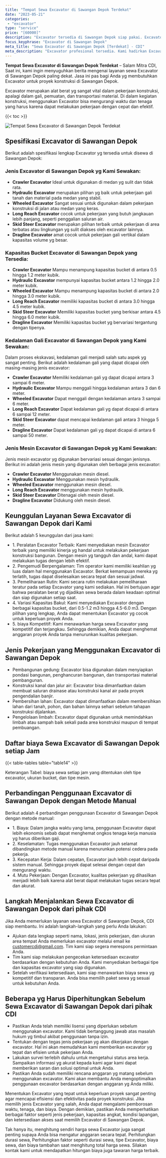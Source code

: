 ```yaml
---
title: "Tempat Sewa Excavator di Sawangan Depok Terdekat"
date: "2023-05-21"
categories:
 - "excavator"
type: "service"
price: "[60000]"
description: "Excavator tersedia di Sawangan Depok siap pakai. Excavator unggulan untuk proyek pembangunan yang membutuhkan peralatan profesional dengan performa maksimal. Dapatkan informasi detail."
focus_keyphrase: "Excavator di Sawangan Depok"
meta_title: "Sewa Excavator di Sawangan Depok [Terdekat] - CDI"
meta_description: "Excavator profesional tersedia. Kami hadirkan Excavator berkualitas untuk mendukung produktivitas. Promo menarik tersedia."
---
```


**Tempat Sewa Excavator di Sawangan Depok Terdekat** – Salam Mitra CDI, Saat ini, kami ingin menyuguhkan berita mengenai layanan sewa Excavator di Sawangan Depok paling dekat. Jasa ini pas bagi Anda yg membutuhkan Excavator untuk proyek konstruksi di Sawangan Depok.

Excavator merupakan alat berat yg sangat vital dalam pekerjaan konstruksi, apalagi dalam gali, pemuatan, dan transportasi material. Di dalam kegiatan konstruksi, menggunakan Excavator bisa mengurangi waktu dan tenaga yang harus karena dapat melakukan pekerjaan dengan cepat dan efektif.

{{< toc >}}

![Tempat Sewa Excavator di Sawangan Depok Terdekat](/images/excavator/excavator-18.jpg)

## Spesifikasi Excavator di Sawangan Depok

Berikut adalah spesifikasi lengkap Excavator yg tersedia untuk disewa di Sawangan Depok:

### Jenis Excavator di Sawangan Depok yg Kami Sewakan:

*   **Crawler Excavator** Ideal untuk digunakan di medan yg sulit dan tidak rata.
*   **Hydraulic Excavator** merupakan pilihan yg baik untuk pekerjaan gali tanah dan material pada medan yang stabil.
*   **Wheeled Excavator** Sangat sesuai untuk digunakan dalam pekerjaan konstruksi di jalan atau medan yang keras.
*   **Long Reach Excavator** cocok untuk pekerjaan yang butuh jangkauan lebih panjang, seperti penggalian saluran air.
*   **Skid Steer Excavator** merupakan pilihan terbaik untuk pekerjaan di area terbatas atau lingkungan yg sulit diakses oleh excavator lainnya.
*   **Dragline Excavator** amat cocok untuk pekerjaan gali vertikal dalam kapasitas volume yg besar.

### Kapasitas Bucket Excavator di Sawangan Depok yang Tersedia:

*   **Crawler Excavator** Mampu menampung kapasitas bucket di antara 0.5 hingga 1.2 meter kubik.
*   **Hydraulic Excavator** mempunyai kapasitas bucket antara 1.2 hingga 2.0 meter kubik.
*   **Wheeled Excavator** Mampu menampung kapasitas bucket di antara 2.0 hingga 3.0 meter kubik.
*   **Long Reach Excavator** memiliki kapasitas bucket di antara 3.0 hingga 4.5 meter kubik.
*   **Skid Steer Excavator** Memiliki kapasitas bucket yang berkisar antara 4.5 hingga 6.0 meter kubik.
*   **Dragline Excavator** Memiliki kapasitas bucket yg bervariasi tergantung dengan tipenya.

### Kedalaman Gali Excavator di Sawangan Depok yang Kami Sewakan:

Dalam proses ekskavasi, kedalaman gali menjadi salah satu aspek yg sangat penting. Berikut adalah kedalaman gali yang dapat dicapai oleh masing-masing jenis excavator:

*   **Crawler Excavator** Memiliki kedalaman gali yg dapat dicapai antara 3 sampai 6 meter.
*   **Hydraulic Excavator** Mampu menggali hingga kedalaman antara 3 dan 6 meter.
*   **Wheeled Excavator** Dapat menggali dengan kedalaman antara 3 sampai 6 meter.
*   **Long Reach Excavator** Dapat kedalaman gali yg dapat dicapai di antara 6 sampai 12 meter.
*   **Skid Steer Excavator** dapat mencapai kedalaman gali antara 3 hingga 5 meter.
*   **Dragline Excavator** Dapat kedalaman gali yg dapat dicapai di antara 6 sampai 50 meter.

### Jenis Mesin Excavator di Sawangan Depok yg Kami Sewakan:

Jenis mesin excavator yg digunakan bervariasi sesuai dengan jenisnya. Berikut ini adalah jenis mesin yang digunakan oleh berbagai jenis excavator:

*   **Crawler Excavator** Menggunakan mesin diesel.
*   **Hydraulic Excavator** Menggunakan mesin hydraulik.
*   **Wheeled Excavator** menggunakan mesin diesel.
*   **Long Reach Excavator** menggunakan mesin hydraulik.
*   **Skid Steer Excavator** Ditenagai oleh mesin diesel.
*   **Dragline Excavator** Didukung oleh mesin diesel.

## Keunggulan Layanan Sewa Excavator di Sawangan Depok dari Kami

Berikut adalah 5 keunggulan dari jasa kami:

*   1\. Peralatan Excavator Terbaik: Kami menyediakan mesin Excavator terbaik yang memiliki kinerja yg handal untuk melakukan pekerjaan konstruksi bangunan. Dengan mesin yg tangguh dan andal, kami dapat melakukan tugas dengan lebih efektif.
*   2\. Pengemudi Berpengalaman: Tim operator kami memiliki keahlian yg luas dalam hal menggunakan Excavator. Berkat kemampuan mereka yg terlatih, tugas dapat diselesaikan secara tepat dan sesuai jadwal.
*   3\. Pemeliharaan Rutin: Kami secara rutin melakukan pemeliharaan teratur pada setiap Excavator yang kami sediakan. Hal ini bertujuan agar bahwa peralatan berat yg dijadikan sewa berada dalam keadaan optimal dan siap digunakan setiap saat.
*   4\. Variasi Kapasitas Bakul: Kami menyediakan Excavator dengan berbagai kapasitas bucket, dari 0.5-1.2 m3 hingga 4.5-6.0 m3. Dengan pilihan yang lengkap, Anda dapat menentukan Excavator yg cocok untuk keperluan proyek Anda.
*   5\. biaya Kompetitif: Kami menawarkan harga sewa Excavator yang kompetitif dan terjangkau. Sehingga demikian, Anda dapat menghemat anggaran proyek Anda tanpa menurunkan kualitas pekerjaan.

## Jenis Pekerjaan yang Menggunakan Excavator di Sawangan Depok

*   Pembangunan gedung: Excavator bisa digunakan dalam menyiapkan pondasi bangunan, penghancuran bangunan, dan transportasi material pembangunan.
*   Konstruksi kanal dan jalur air: Excavator bisa dimanfaatkan dalam membuat saluran drainase atau konstruksi kanal air pada proyek pengendalian banjir.
*   Pembersihan lahan: Excavator dapat dimanfaatkan dalam membersihkan lahan dari tanah, pohon, dan bahan lainnya sehari sebelum tahapan konstruksi dijalankan.
*   Pengelolaan limbah: Excavator dapat digunakan untuk memindahkan limbah atau sampah baik sekali pada area konstruksi maupun di tempat pembuangan.

## Daftar biaya Sewa Excavator di Sawangan Depok setiap Jam

{{< table-tables table="table14" >}}

Keterangan Tabel: biaya sewa setiap jam yang ditentukan oleh tipe excavator, ukuran bucket, dan tipe mesin.

## Perbandingan Penggunaan Excavator di Sawangan Depok dengan Metode Manual

Berikut adalah 4 perbandingan penggunaan Excavator di Sawangan Depok dengan metode manual:

*   1\. Biaya: Dalam jangka waktu yang lama, penggunaan Excavator dapat lebih ekonomis sebab dapat menghemat ongkos tenaga kerja manusia yg harus diberikan gaji.
*   2\. Keselamatan: Tugas menggunakan Excavator jauh selamat dibandingkan metode manual karena menurunkan potensi cedera pada pekerja.
*   3\. Kecepatan Kerja: Dalam cepatan, Excavator jauh lebih cepat daripada sistem manual. Sehingga proyek dapat selesai dengan cepat dan mengurangi waktu.
*   4\. Mutu Pekerjaan: Dengan Excavator, kualitas pekerjaan yg dihasilkan menjadi lebih baik karena alat berat dapat melakukan tugas secara tepat dan akurat.

## Langkah Menjalankan Sewa Excavator di Sawangan Depok dari pihak CDI

Jika Anda memerlukan layanan sewa Excavator di Sawangan Depok, CDI siap membantu. Ini adalah langkah-langkah yang perlu Anda lakukan:

*   Ajukan data lengkap seperti nama, lokasi, jenis pekerjaan, dan ukuran area tempat Anda memerlukan excavator melalui email ke customercdi@gmail.com. Tim kami siap segera merespons permintaan Anda.
*   Tim kami siap melakukan pengecekan ketersediaan excavator berdasarkan dengan kebutuhan Anda. Kami menyediakan berbagai tipe dan kapasitas excavator yang siap digunakan.
*   Setelah verifikasi ketersediaan, kami siap menawarkan biaya sewa yg kompetitif dan transparan. Anda bisa memilih paket sewa yg sesuai untuk kebutuhan Anda.

## Beberapa yg Harus Diperhitungkan Sebelum Sewa Excavator di Sawangan Depok dari pihak CDI

*   Pastikan Anda telah memiliki lisensi yang diperlukan sebelum menggunakan excavator. Kami tidak bertanggung jawab atas masalah hukum yg timbul akibat penggunaan tanpa izin.
*   Tentukan dengan tegas jenis pekerjaan yg akan dikerjakan dengan excavator. Hal ini akan memudahkan kami memberikan excavator yg tepat dan efisien untuk pekerjaan Anda.
*   Lakukan survei terlebih dahulu untuk mengetahui status area kerja. Sampaikan informasi yg akurat kepada kami agar kami dapat memberikan saran dan solusi optimal untuk Anda.
*   Pastikan Anda sudah memiliki rencana anggaran yg matang sebelum menggunakan excavator. Kami akan membantu Anda mengoptimalkan penggunaan excavator berdasarkan dengan anggaran yg Anda miliki.

Menentukan Excavator yang tepat untuk keperluan proyek sangat penting agar mencapai efisiensi dan efektivitas pada proyek konstruksi. Jika memilih jenis Excavator yang salah, Anda dapat mengalami pemborosan waktu, tenaga, dan biaya. Dengan demikian, pastikan Anda memperhatikan berbagai faktor seperti jenis pekerjaan, kapasitas angkat, kondisi lapangan, dan ketersediaan akses saat memilih Excavator di Sawangan Depok.

Tak hanya itu, menghitung sendiri harga sewa Excavator juga sangat penting supaya Anda bisa mengatur anggaran secara tepat. Perhitungkan durasi sewa, Perhitungkan faktor seperti durasi sewa, tipe Excavator, biaya sewa, dan biaya tambahan saat menghitung total harga sewa. Silakan kontak kami untuk mendapatkan hitungan biaya juga tawaran harga terbaik.